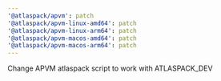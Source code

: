 ```yaml
---
'@atlaspack/apvm': patch
'@atlaspack/apvm-linux-amd64': patch
'@atlaspack/apvm-linux-arm64': patch
'@atlaspack/apvm-macos-amd64': patch
'@atlaspack/apvm-macos-arm64': patch
---
```


Change APVM atlaspack script to work with ATLASPACK_DEV
